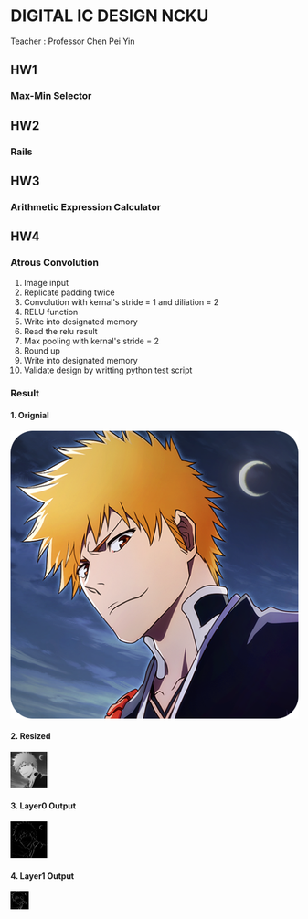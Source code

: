 # DIGITAL IC DESIGN NCKU 
  Teacher : Professor Chen Pei Yin
## HW1
  ### Max-Min Selector 
## HW2
  ### Rails
## HW3
  ### Arithmetic Expression Calculator
## HW4
  ### Atrous Convolution
   1. Image input
   2. Replicate padding twice
   3. Convolution with kernal's stride = 1 and diliation = 2
   4. RELU function
   5. Write into designated memory
   6. Read the relu result
   7. Max pooling with kernal's stride = 2
   8. Round up
   9. Write into designated memory
   10. Validate design by writting python test script
  ### Result
   #### 1. Orignial
   ![Alt Text](https://github.com/Sam1215Lee/DIC/blob/main/HW4/images/bleach.png)
   #### 2. Resized
   ![Alt Text](https://github.com/Sam1215Lee/DIC/blob/main/HW4/images/resizedImg.png)
   #### 3. Layer0 Output
   ![Alt Text](https://github.com/Sam1215Lee/DIC/blob/main/HW4/images/layer0_outputImg.png)
   #### 4. Layer1 Output
   ![Alt Text](https://github.com/Sam1215Lee/DIC/blob/main/HW4/images/layer1_outputImg.png)
